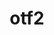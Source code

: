 ---
title: "otf2"
layout: cache
categories: [package, develop]
meta: {"compilers": ["gcc@=11.4.0", "gcc@=9.4.0", "oneapi@=2024.2.1"], "num_specs": 16, "num_specs_by_stack": {"e4s": 5, "e4s-neoverse-v2": 4, "e4s-neoverse_v1": 2, "e4s-oneapi": 4, "e4s-power": 1, "e4s-rocm-external": 5, "root": 16}, "oss": ["ubuntu20.04", "ubuntu22.04"], "platforms": ["linux"], "stacks": ["e4s", "e4s-neoverse-v2", "e4s-neoverse_v1", "e4s-oneapi", "e4s-power", "e4s-rocm-external", "root"], "targets": ["neoverse_v1", "neoverse_v2", "ppc64le", "x86_64_v3"], "versions": ["3.0.3"]}
spec_details: [{"compiler": "gcc@=11.4.0", "hash": "3ozwujmyvihq57o5zwkwotkgv4zwtvjv", "os": "ubuntu22.04", "platform": "linux", "size": "-", "stacks": ["e4s", "e4s-rocm-external", "root"], "target": "x86_64_v3", "variants": ["build_system=autotools", "patches=7e56d93"], "versions": ["3.0.3"]}, {"compiler": "gcc@=11.4.0", "hash": "63jm5mwxgj5hxi7xpmqnmoz4we4ul43g", "os": "ubuntu22.04", "platform": "linux", "size": "-", "stacks": ["e4s", "e4s-rocm-external", "root"], "target": "x86_64_v3", "variants": ["build_system=autotools", "patches=7e56d93"], "versions": ["3.0.3"]}, {"compiler": "gcc@=11.4.0", "hash": "7eo55iiypplyerz3xok6aj3ugej4nkh4", "os": "ubuntu22.04", "platform": "linux", "size": "-", "stacks": ["e4s-neoverse-v2", "root"], "target": "neoverse_v2", "variants": ["build_system=autotools", "patches=7e56d93"], "versions": ["3.0.3"]}, {"compiler": "gcc@=9.4.0", "hash": "b73s6mahqk6euzdrwv5re4tr2lodtqtn", "os": "ubuntu20.04", "platform": "linux", "size": "-", "stacks": ["e4s-power", "root"], "target": "ppc64le", "variants": ["build_system=autotools", "patches=7e56d93"], "versions": ["3.0.3"]}, {"compiler": "gcc@=11.4.0", "hash": "bnbh3xhggdkkefdr4ufzw6gqm2wtjlzz", "os": "ubuntu22.04", "platform": "linux", "size": "-", "stacks": ["e4s-neoverse-v2", "root"], "target": "neoverse_v2", "variants": ["build_system=autotools", "patches=7e56d93"], "versions": ["3.0.3"]}, {"compiler": "oneapi@=2024.2.1", "hash": "hawrvfk72runwazaothdsykbaanqxbex", "os": "ubuntu22.04", "platform": "linux", "size": "-", "stacks": ["e4s-oneapi", "root"], "target": "x86_64_v3", "variants": ["build_system=autotools", "patches=7e56d93"], "versions": ["3.0.3"]}, {"compiler": "gcc@=11.4.0", "hash": "hjakbkhoxh2kj3gw5llvcs6bjjqb5n4g", "os": "ubuntu22.04", "platform": "linux", "size": "-", "stacks": ["e4s-neoverse_v1", "root"], "target": "neoverse_v1", "variants": ["build_system=autotools", "patches=7e56d93"], "versions": ["3.0.3"]}, {"compiler": "gcc@=11.4.0", "hash": "lknsjkx3cgrljzdh34pjqtrm7fm77cxq", "os": "ubuntu22.04", "platform": "linux", "size": "-", "stacks": ["e4s-neoverse-v2", "root"], "target": "neoverse_v2", "variants": ["build_system=autotools", "patches=7e56d93"], "versions": ["3.0.3"]}, {"compiler": "oneapi@=2024.2.1", "hash": "m7oril2xnitafhn5lfaadoht5beefcdu", "os": "ubuntu22.04", "platform": "linux", "size": "-", "stacks": ["e4s-oneapi", "root"], "target": "x86_64_v3", "variants": ["build_system=autotools", "patches=7e56d93"], "versions": ["3.0.3"]}, {"compiler": "gcc@=11.4.0", "hash": "n3rguvwm3bhtgo7wnilavgzoxhzneyam", "os": "ubuntu22.04", "platform": "linux", "size": "-", "stacks": ["e4s-neoverse_v1", "root"], "target": "neoverse_v1", "variants": ["build_system=autotools", "patches=7e56d93"], "versions": ["3.0.3"]}, {"compiler": "oneapi@=2024.2.1", "hash": "rowoylc4yffcpdv6dprdhm6z7vgs4vkc", "os": "ubuntu22.04", "platform": "linux", "size": "-", "stacks": ["e4s-oneapi", "root"], "target": "x86_64_v3", "variants": ["build_system=autotools", "patches=7e56d93"], "versions": ["3.0.3"]}, {"compiler": "gcc@=11.4.0", "hash": "rx3hjmugfhnjoyrlvbdmytx2rvgmasfd", "os": "ubuntu22.04", "platform": "linux", "size": "-", "stacks": ["e4s", "e4s-rocm-external", "root"], "target": "x86_64_v3", "variants": ["build_system=autotools", "patches=7e56d93"], "versions": ["3.0.3"]}, {"compiler": "oneapi@=2024.2.1", "hash": "tom4dldjcuwyaq6iikkcujksjucwh3ri", "os": "ubuntu22.04", "platform": "linux", "size": "-", "stacks": ["e4s-oneapi", "root"], "target": "x86_64_v3", "variants": ["build_system=autotools", "patches=7e56d93"], "versions": ["3.0.3"]}, {"compiler": "gcc@=11.4.0", "hash": "tqbvjy6nyxyjulkeruujxrsgv5skaxkt", "os": "ubuntu22.04", "platform": "linux", "size": "-", "stacks": ["e4s", "e4s-rocm-external", "root"], "target": "x86_64_v3", "variants": ["build_system=autotools", "patches=7e56d93"], "versions": ["3.0.3"]}, {"compiler": "gcc@=11.4.0", "hash": "wrwg5hykfk32m3fw6zevri6qtmkju6bn", "os": "ubuntu22.04", "platform": "linux", "size": "-", "stacks": ["e4s-neoverse-v2", "root"], "target": "neoverse_v2", "variants": ["build_system=autotools", "patches=7e56d93"], "versions": ["3.0.3"]}, {"compiler": "gcc@=11.4.0", "hash": "zhqy6y2pyrnpwccx6bbpvn224jazda5t", "os": "ubuntu22.04", "platform": "linux", "size": "-", "stacks": ["e4s", "e4s-rocm-external", "root"], "target": "x86_64_v3", "variants": ["build_system=autotools", "patches=7e56d93"], "versions": ["3.0.3"]}]
---